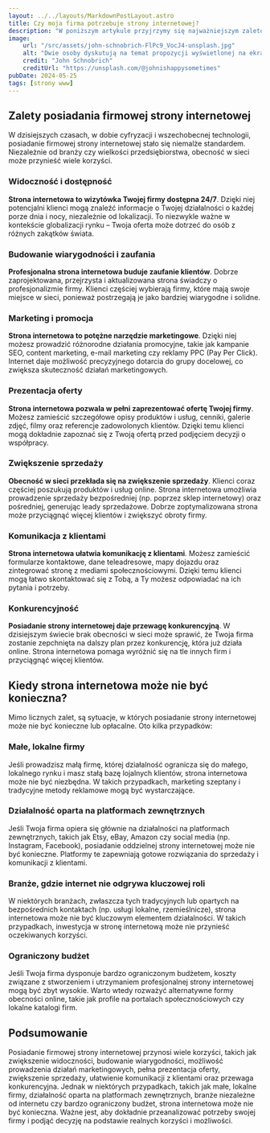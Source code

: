 ```yaml
---
layout: ../../layouts/MarkdownPostLayout.astro
title: Czy moja firma potrzebuje strony internetowej?
description: "W poniższym artykule przyjrzymy się najważniejszym zaletom posiadania firmowej strony internetowej oraz omówimy sytuacje, w których strona internetowa może nie być konieczna."
image:
    url: "/src/assets/john-schnobrich-FlPc9_VocJ4-unsplash.jpg"
    alt: "Dwie osoby dyskutują na temat propozycji wyświetlonej na ekranie laptopa"
    credit: "John Schnobrich"
    creditUrl: "https://unsplash.com/@johnishappysometimes"
pubDate: 2024-05-25
tags: [strony www]
---
```


## Zalety posiadania firmowej strony internetowej

W dzisiejszych czasach, w dobie cyfryzacji i wszechobecnej technologii, posiadanie firmowej strony internetowej stało się niemalże standardem. Niezależnie od branży czy wielkości przedsiębiorstwa, obecność w sieci może przynieść wiele korzyści.

### Widoczność i dostępność

**Strona internetowa to wizytówka Twojej firmy dostępna 24/7**. Dzięki niej potencjalni klienci mogą znaleźć informacje o Twojej działalności o każdej porze dnia i nocy, niezależnie od lokalizacji. To niezwykle ważne w kontekście globalizacji rynku – Twoja oferta może dotrzeć do osób z różnych zakątków świata.

### Budowanie wiarygodności i zaufania

**Profesjonalna strona internetowa buduje zaufanie klientów**. Dobrze zaprojektowana, przejrzysta i aktualizowana strona świadczy o profesjonalizmie firmy. Klienci częściej wybierają firmy, które mają swoje miejsce w sieci, ponieważ postrzegają je jako bardziej wiarygodne i solidne.

### Marketing i promocja

**Strona internetowa to potężne narzędzie marketingowe**. Dzięki niej możesz prowadzić różnorodne działania promocyjne, takie jak kampanie SEO, content marketing, e-mail marketing czy reklamy PPC (Pay Per Click). Internet daje możliwość precyzyjnego dotarcia do grupy docelowej, co zwiększa skuteczność działań marketingowych.

### Prezentacja oferty

**Strona internetowa pozwala w pełni zaprezentować ofertę Twojej firmy**. Możesz zamieścić szczegółowe opisy produktów i usług, cenniki, galerie zdjęć, filmy oraz referencje zadowolonych klientów. Dzięki temu klienci mogą dokładnie zapoznać się z Twoją ofertą przed podjęciem decyzji o współpracy.

### Zwiększenie sprzedaży

**Obecność w sieci przekłada się na zwiększenie sprzedaży**. Klienci coraz częściej poszukują produktów i usług online. Strona internetowa umożliwia prowadzenie sprzedaży bezpośredniej (np. poprzez sklep internetowy) oraz pośredniej, generując leady sprzedażowe. Dobrze zoptymalizowana strona może przyciągnąć więcej klientów i zwiększyć obroty firmy.

### Komunikacja z klientami

**Strona internetowa ułatwia komunikację z klientami**. Możesz zamieścić formularze kontaktowe, dane teleadresowe, mapy dojazdu oraz zintegrować stronę z mediami społecznościowymi. Dzięki temu klienci mogą łatwo skontaktować się z Tobą, a Ty możesz odpowiadać na ich pytania i potrzeby.

### Konkurencyjność

**Posiadanie strony internetowej daje przewagę konkurencyjną**. W dzisiejszym świecie brak obecności w sieci może sprawić, że Twoja firma zostanie zepchnięta na dalszy plan przez konkurencję, która już działa online. Strona internetowa pomaga wyróżnić się na tle innych firm i przyciągnąć więcej klientów.

## Kiedy strona internetowa może nie być konieczna?

Mimo licznych zalet, są sytuacje, w których posiadanie strony internetowej może nie być konieczne lub opłacalne. Oto kilka przypadków:

### Małe, lokalne firmy

Jeśli prowadzisz małą firmę, której działalność ogranicza się do małego, lokalnego rynku i masz stałą bazę lojalnych klientów, strona internetowa może nie być niezbędna. W takich przypadkach, marketing szeptany i tradycyjne metody reklamowe mogą być wystarczające.

### Działalność oparta na platformach zewnętrznych

Jeśli Twoja firma opiera się głównie na działalności na platformach zewnętrznych, takich jak Etsy, eBay, Amazon czy social media (np. Instagram, Facebook), posiadanie oddzielnej strony internetowej może nie być konieczne. Platformy te zapewniają gotowe rozwiązania do sprzedaży i komunikacji z klientami.

### Branże, gdzie internet nie odgrywa kluczowej roli

W niektórych branżach, zwłaszcza tych tradycyjnych lub opartych na bezpośrednich kontaktach (np. usługi lokalne, rzemieślnicze), strona internetowa może nie być kluczowym elementem działalności. W takich przypadkach, inwestycja w stronę internetową może nie przynieść oczekiwanych korzyści.

### Ograniczony budżet

Jeśli Twoja firma dysponuje bardzo ograniczonym budżetem, koszty związane z stworzeniem i utrzymaniem profesjonalnej strony internetowej mogą być zbyt wysokie. Warto wtedy rozważyć alternatywne formy obecności online, takie jak profile na portalach społecznościowych czy lokalne katalogi firm.

## Podsumowanie

Posiadanie firmowej strony internetowej przynosi wiele korzyści, takich jak zwiększenie widoczności, budowanie wiarygodności, możliwość prowadzenia działań marketingowych, pełna prezentacja oferty, zwiększenie sprzedaży, ułatwienie komunikacji z klientami oraz przewaga konkurencyjna. Jednak w niektórych przypadkach, takich jak małe, lokalne firmy, działalność oparta na platformach zewnętrznych, branże niezależne od internetu czy bardzo ograniczony budżet, strona internetowa może nie być konieczna. Ważne jest, aby dokładnie przeanalizować potrzeby swojej firmy i podjąć decyzję na podstawie realnych korzyści i możliwości.
